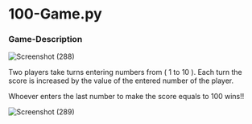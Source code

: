 # 100-Game.py

### Game-Description

![Screenshot (288)](https://user-images.githubusercontent.com/92587188/158994467-b67cb48e-6afb-4ec1-9d37-0e75be3f78b1.png)


Two players take turns entering numbers from ( 1 to 10 ). Each turn the score is increased by the value of the entered number of the player.

Whoever enters the last number to make the score equals to 100 wins!!

![Screenshot (289)](https://user-images.githubusercontent.com/92587188/158994596-1a8cdcd1-0d74-4147-8cc2-e740ad0b6cf5.png)
